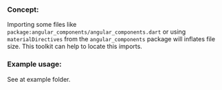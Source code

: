 ### Concept:
Importing some files like `package:angular_components/angular_components.dart`
or using `materialDirectives` from the `angular_components` package will inflates file size. This toolkit can help to locate
this imports.


### Example usage:
See at example folder.